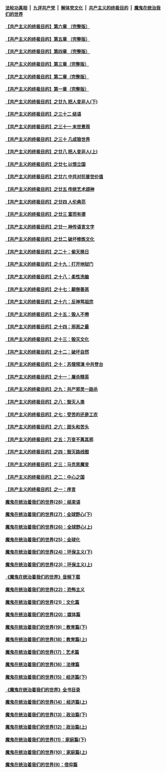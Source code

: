 ####  [法轮功真相](../../../../basic/blob/master/README.md?t=06131902) &nbsp;|&nbsp; [九评共产党](../../../../9ping.md/blob/master/README.md?t=06131902) &nbsp;|&nbsp; [解体党文化](../../../../jtdwh.md/blob/master/README.md?t=06131902)  &nbsp;|&nbsp; [共产主义的终极目的](../../../../gczydzjmd.md/blob/master/README.md?t=06131902) &nbsp;|&nbsp; [魔鬼在统治我们的世界](../../../../mgztzwmdsj.md/blob/master/README.md?t=06131902) 

#### [【共产主义的终极目的】第六章 （完整版）](../pages/nsc422/n11428913.md?t=06131902) 

#### [【共产主义的终极目的】第五章 （完整版）](../pages/nsc422/n11428912.md?t=06131902) 

#### [【共产主义的终极目的】第四章 （完整版）](../pages/nsc422/n11428907.md?t=06131902) 

#### [【共产主义的终极目的】第三章（完整版）](../pages/nsc422/n11428848.md?t=06131902) 

#### [【共产主义的终极目的】第二章（完整版）](../pages/nsc422/n11428831.md?t=06131902) 

#### [【共产主义的终极目的】第一章（完整版）](../pages/nsc422/n11417651.md?t=06131902) 

#### [【共产主义的终极目的】之廿九 把人变非人(下)](../pages/nsc422/n11344140.md?t=06131902) 

#### [【共产主义的终极目的】之三十二 结语](../pages/nsc422/n11360535.md?t=06131902) 

#### [【共产主义的终极目的】之三十一 末世景观](../pages/nsc422/n11351129.md?t=06131902) 

#### [【共产主义的终极目的】之三十 几成狼世界](../pages/nsc422/n11348280.md?t=06131902) 

#### [【共产主义的终极目的】之廿八 把人变非人(上)](../pages/nsc422/n11340492.md?t=06131902) 

#### [【共产主义的终极目的】之廿七 以恨立国](../pages/nsc422/n11336944.md?t=06131902) 

#### [【共产主义的终极目的】之廿六 中共对抗普世价值](../pages/nsc422/n11324785.md?t=06131902) 

#### [【共产主义的终极目的】之廿五 传统艺术颂神](../pages/nsc422/n11296396.md?t=06131902) 

#### [【共产主义的终极目的】之廿四 人伦典范](../pages/nsc422/n11296397.md?t=06131902) 

#### [【共产主义的终极目的】之廿三 富而有德](../pages/nsc422/n11283598.md?t=06131902) 

#### [【共产主义的终极目的】之廿一 神传语言文字](../pages/nsc422/n11263265.md?t=06131902) 

#### [【共产主义的终极目的】之廿二 破坏修炼文化](../pages/nsc422/n11245728.md?t=06131902) 

#### [【共产主义的终极目的】之二十：偷天换日](../pages/nsc422/n11238846.md?t=06131902) 

#### [【共产主义的终极目的】之十九：打开地狱门](../pages/nsc422/n11206376.md?t=06131902) 

#### [【共产主义的终极目的】之十八：柔性洗脑](../pages/nsc422/n11199994.md?t=06131902) 

#### [【共产主义的终极目的】之十七：颠倒善恶](../pages/nsc422/n11179782.md?t=06131902) 

#### [【共产主义的终极目的】之十六：反神骂祖宗](../pages/nsc422/n11166798.md?t=06131902) 

#### [【共产主义的终极目的】之十五：毁人不倦](../pages/nsc422/n11166792.md?t=06131902) 

#### [【共产主义的终极目的】之十四：邪恶之最](../pages/nsc422/n11150249.md?t=06131902) 

#### [【共产主义的终极目的】之十三：毁灭文化](../pages/nsc422/n11135227.md?t=06131902) 

#### [【共产主义的终极目的】之十二：破坏自然](../pages/nsc422/n11135214.md?t=06131902) 

#### [【共产主义的终极目的】之十：苏俄预演 中共登台](../pages/nsc422/n11118424.md?t=06131902) 

#### [【共产主义的终极目的】之十一：屠杀精英](../pages/nsc422/n11118442.md?t=06131902) 

#### [【共产主义的终极目的】之九：共产邪灵一路杀](../pages/nsc422/n11114139.md?t=06131902) 

#### [【共产主义的终极目的】之八：毁灭人类](../pages/nsc422/n11108503.md?t=06131902) 

#### [【共产主义的终极目的】之七：受苦的还是工农](../pages/nsc422/n11101809.md?t=06131902) 

#### [【共产主义的终极目的】之六：甜头和苦头](../pages/nsc422/n11096971.md?t=06131902) 

#### [【共产主义的终极目的】之五：万变不离其邪](../pages/nsc422/n11091285.md?t=06131902) 

#### [【共产主义的终极目的】之四：毁灭路线图](../pages/nsc422/n11086284.md?t=06131902) 

#### [【共产主义的终极目的】之三：马克思魔变](../pages/nsc422/n11061941.md?t=06131902) 

#### [【共产主义的终极目的】之二：中心之国](../pages/nsc422/n11047728.md?t=06131902) 

#### [【共产主义的终极目的】之一：序言](../pages/nsc422/n11086077.md?t=06131902) 

#### [魔鬼在统治着我们的世界(28)：结束语](../pages/nsc422/n10936246.md?t=06131902) 

#### [魔鬼在统治着我们的世界(27)：全球野心(下)](../pages/nsc422/n10928319.md?t=06131902) 

#### [魔鬼在统治着我们的世界(26)：全球野心(上)](../pages/nsc422/n10900318.md?t=06131902) 

#### [魔鬼在统治着我们的世界(25)：全球化](../pages/nsc422/n10788205.md?t=06131902) 

#### [魔鬼在统治着我们的世界(24)：环保主义(下)](../pages/nsc422/n10695307.md?t=06131902) 

#### [魔鬼在统治着我们的世界(23)：环保主义(上)](../pages/nsc422/n10688613.md?t=06131902) 

#### [《魔鬼在统治着我们的世界》音频下载](../pages/nsc422/n10635553.md?t=06131902) 

#### [魔鬼在统治着我们的世界(22)：恐怖主义](../pages/nsc422/n10614727.md?t=06131902) 

#### [魔鬼在统治着我们的世界(21)：文化篇](../pages/nsc422/n10597706.md?t=06131902) 

#### [魔鬼在统治着我们的世界(20)：媒体篇](../pages/nsc422/n10586579.md?t=06131902) 

#### [魔鬼在统治着我们的世界(19)：教育篇(下)](../pages/nsc422/n10564808.md?t=06131902) 

#### [魔鬼在统治着我们的世界(18)：教育篇(上)](../pages/nsc422/n10526970.md?t=06131902) 

#### [魔鬼在统治着我们的世界(17)：艺术篇](../pages/nsc422/n10499093.md?t=06131902) 

#### [魔鬼在统治着我们的世界(16)：法律篇](../pages/nsc422/n10485969.md?t=06131902) 

#### [魔鬼在统治着我们的世界(15)：经济篇(下)](../pages/nsc422/n10469975.md?t=06131902) 

#### [《魔鬼在统治着我们的世界》全书目录](../pages/nsc422/n10464261.md?t=06131902) 

#### [魔鬼在统治着我们的世界(14)：经济篇(上)](../pages/nsc422/n10457370.md?t=06131902) 

#### [魔鬼在统治着我们的世界(13)：政治篇(下)](../pages/nsc422/n10448270.md?t=06131902) 

#### [魔鬼在统治着我们的世界(12)：政治篇(上)](../pages/nsc422/n10444576.md?t=06131902) 

#### [魔鬼在统治着我们的世界(11)：家庭篇(下)](../pages/nsc422/n10440961.md?t=06131902) 

#### [魔鬼在统治着我们的世界(10)：家庭篇(上)](../pages/nsc422/n10435448.md?t=06131902) 

#### [魔鬼在统治着我们的世界(9)：信仰篇](../pages/nsc422/n10432159.md?t=06131902) 

